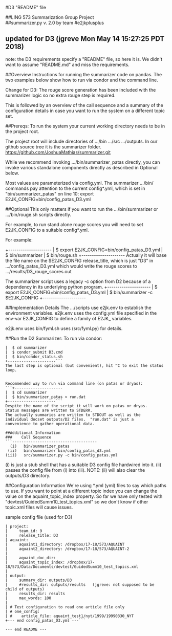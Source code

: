 #D3 "README" file

##LING 573 Summarization Group Project  
##summarizer.py v. 2.0 by team #e2jkplusplus  

updated for D3 (jgreve Mon May 14 15:27:25 PDT 2018)
-----------------------------------------------------------

note: the D3 requirements specify a "README" file, so here it is.
We didn't want to assume "README.md" and miss the requirements.

##Overview
Instructions for running the summarizer code on pandas.
The two examples below show how to run via condor and the command line.

Change for D3:
The rouge score generation has been included with the summarizer
logic so no extra rouge step is required.

This is followed by an overview of the call sequence and a summary
of the configuration details in case you want to run the system on
a different topic set.


##Prereqs:
To run the system your current working directory
needs to be in the project root.

The project root will include directories of .../bin  .../src .../outputs.
In our github source tree it is the summarizer folder.
     https://github.com/JoshuaMathias/summarizer.git

While we recommend invoking .../bin/summarizer_patas directly,
you can invoke various standalone components directly as described
in Optional below.  

Most values are parameterized via config.yml.
The summarizer .../bin/ commands pay attention to the
current config&ast;.yml, which is set in "bin/summarizer_patas"
on line 10:
    export E2JK_CONFIG=bin/config_patas_D3.yml


##Optional
This only matters if you want to run the .../bin/summarizer
or .../bin/rouge.sh scripts directly.

For example, to run stand alone rouge scores you will need
to set E2JK_CONFIG to a suitable config&ast;.yml.

For example:

+---------------------
| $ export E2JK_CONFIG=bin/config_patas_D3.yml
| $ bin/summarizer
| $ bin/rouge.sh
+---------------------
Actually it will base the file name on the $E2JK_CONFIG
release_title, which is just "D3" in .../config_patas_D3.yml
which would write the rouge scores to .../results/D3_rouge_scores.out

The summarizer script uses a legacy -c option from D2 because of
a dependency in its underlying python program.
+---------------------
| $ export E2JK_CONFIG=bin/config_patas_D3.yml
| $ bin/summarizer -c $E2JK_CONFIG
+---------------------


##Implementation Details
The .../scripts use e2jk.env to establish the environment variables.
e2jk.env uses the config.yml file specified in the env-var E2JK_CONFIG
to define a family of E2JK_ variables.

e2jk.env uses bin/fyml.sh uses (src/fyml.py) for details.



##Run the D2 Summarizer:
To run via condor:
```+---------------------
|  $ cd summarizer
|  $ condor_submit D3.cmd
|  $ bin/condor_status.sh
+---------------------```
The last step is optional (but convenient), hit ^C to exit the status loop.


Recommended way to run via command line (on patas or dryas):
```+---------------------
|  $ cd summarizer
|  $ bin/summarizer_patas > run.dat
+---------------------```
Despite the name of the script it will work on patas or dryas.
Status messages are written to STDERR.
The actually summaries are written to STDOUT as well as the
individual docset outputs/D2 files.  "run.dat" is just a
convenience to gather operational data.

##Additional Information
###    Call Sequence
```-------------------------------------
  (i)   bin/summarizer_patas
 (ii)   bin/summarizer bin/config_patas_d3.yml
(iii)   src/summarizer.py -c bin/config_patas.yml
```
(i) is just a stub shell that has a suitable D3 config file hardwired into it.
(ii) passes the config file from (i) into (iii).
     NOTE: (ii) will also clear the outputs/D3 directory.

##Configuration Information
We're using &ast;.yml (yml) files to say which paths to use.
If you want to point at a different topic index you can change
the value on the aquaint_topic_index property.
So far we have only tested with "devtest/GuidedSumm10_test_topics.xml"
so we don't know if other topic.xml files will cause issues.



sample config file (used for D3)
```+--- begin config_patas_D3.yml ---
| project:
|     team_id: 9
|     release_title: D3
| aquaint:
|     aquaint1_directory: /dropbox/17-18/573/AQUAINT
|     aquaint2_directory: /dropbox/17-18/573/AQUAINT-2
| 
|     aquaint_doc_dir: 
|     aquaint_topic_index: /dropbox/17-18/573/Data/Documents/devtest/GuidedSumm10_test_topics.xml
| 
| output:
|     summary_dir: outputs/D3
|     #results_dir: outputs/results   (jgreve: not supposed to be child of outputs)
|     results_dir: results
|     max_words: 100
| 
| # Test configuration to read one article file only
| # one_config:
| #    article_file: aquaint_test1/nyt/1999/19990330_NYT
+--- end config_patas_D3.yml ---```

--- end README ---
